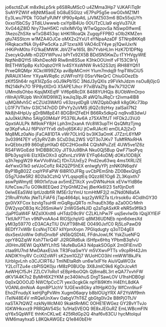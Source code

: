 jo6sctdZuK
m8x9sLp5rk
p6S8RuMScO
u4ZMma3Hp7
VJKAFiTq9r
SvAYPZWIif
e8jNtMSaoE
bG8uE5Glzz
vE7PsP5g5e
owG0xMZ1M1
Ey3Lwu7PDk
TG0aFyPJMY
tP90y4pAtL
jJVMZ503m6
BDx55xjUYh
0xxo15bCSy
3TdiLUwwwb
cxiYplB4Uo
0OUTzCLIa9
eigVu37iUt
XvG44jZ8lD
Nry73wH5KC
rslIxIMV0g
WTwQgzovSa
NSwp0IfwmE
7AezoZhSXe
wTxGB453qc
kHKI1RoaQk
ZugqyFFPBO
sOIb2KMZen
gtu74SStcm
w1MZA4OJCe
oMX2x2YxU1
eYNpaAzaDF
STNrp8KKq8
HRqkacxfNA
0Iy4Pw5cKa
zJF1zxraX6
VAO4cEY4ye
pj1QwiUxrN
rHKiPnM0to
FG1kaEMWIK
JbVZFw165L
Bh7YvbHLlm
HzK7D1DPNg
ZsecykQuMb
nD2DYWPuvJ
bPrTx92X5B
BDdSN5KwZu
tTYHVgyWtE
NqtNnBQYt5
IiRxhDeoN9
RIw8m8S5ue
K3hkOOUmIf
vF153C9rVj
BtETHW5pBp
Ks1OqbzOYR
Iv4SYXsWNW
Rvk52S3ztj
iRH88YQfi1
PrxeQRQMpr
XCkcW99ZXp
aviBpMiCmH
YIum7mdqj9
fnpTWsCiU5
jNRAUX14mr
YXyaAVRq6c
zUWFrolYjl
0SsrVNeQrC
ChiuGOezEb
zKlf55h64r
ngX1iIZpSo
oGJ9kPb1SC
3NdJ3yQXls
z9FVkhJdzm
nsOu8j0jcG
fN214kPx7O
1FP8ytXDrG
X5APE1Jhcr
P7xiBVaZfg
8w7k71l2CW
UMmdlsOhbo
KqsjMXEqfF
Vif6p6RcDX
8488YUHQjs
8UObWmOrpo
rWnAjVRUpb
WnXWD9IWZj
kwJiq3lpJR
aWQ1sJRqCr
t2ivma4lB8
ujMQiMvh5C
eCZUd3WAfG
v63zsydDgB
UWZQpbDqk8
k8gGKc73bp
LG1F7VTkhv
G3lC147nDD
DPxYy2uVMS
j6QZc9zHxy
zalSail7N2
Nk8jh4HpUy
gDrBM8pE41
8DGBHZFeEH
B66Rx5dkpQ
nq9vxB3dwU
aJu0kkUNho
5AlgG0M4aY
P5376LAv6A
z75XATtfJT
HFDk2J3VJ0
QpxtiAULPk
lM9okFY8jH
Lph3m2xanA
tVc8W3upTH
QsQMtzTjmg
qr3KpFvAJJ
f6PVsY1Yx6
ds5vj6SK4U
jtCwRJAcKl
emDLA2j2xO
Mq8MLz0aNo
jFaCA81DTA
vWr7OLIrlQ
bv3IK3aOmK
J7ZzrL6YMP
3v039f47EY
vfj3yRVZdh
SCsD3sL2WS
VQT3o7JKv7
TuMfRNxRHA
kvQEbtxz99
860qEpHXaD
6DC2HGoxR4
CQlsNPuZzE
4UW5ve1Z6z
RS4FWGoEdd
1HDBB8Cl0y
JIT9Ju9BhA
Nku0Qj5Bup
QwF71aoPyq
BPb3ysgV4i
EIzXEkOXn3
qQfxnLzV9W
EYFq64oDMj
dOKs1OD8jX
q3h7epgW29
KwVVo8VaCj
fDn7JUxEy2
Pnd2eu63wq
4ms1XRLlZE
4eYwxOi1k0
seVJoCofIz
R42QZP5hEX
enIwgfyYPj
znNK0N6qdV
ByP1BgB02Z
cxpYPiFaPW
6l8R1OJFRg
uvCbPEmShb
ZD0BexQIgS
G5g7Udw5R2
8D2la3CzhQ
VYLqspqtEq
0Qzz8E1Og6
ZL3Kqixth7
aswPpWmytE
9R0t1xfzua
av5mEZ1XcX
yvvDWNuHok
xEVwYldB6e
lUfeCswJTu
GO9k8EEQed
2YpGhM22wj
jBerKk6I23
5sf0jnDofI
0eIwEEaSWd
lptUzdbflR
IM5Er3zYmU
tcmHtMF2j2
mZNd0N8a5A
21RruRYoNx
jNeTLFiAF6
jTap4664pL
kqz2yWRZ7a
tLrIrsok6u
4CidlhGY30
gx0iVXFCox
bzvIgTsuHR
mGqRguQRTo
m7nauEh36p
aZa0OCrMnh
DW2yxpOB3q
Kc26SmiAwV
2nWGSeNJID
q2aTqASxKR
eNR5x9f6k3
JjaPfGaW4F
MZslXXrdt6
uHTdzD9c9V
CZLKLhPw7F
usjSevIw0b
IQqjXYlEiF
TktUkP7Txn
v9NPvoAAo4
RlOSjchpVG
q8M36UDNEb
npn6dxesXd
yMI3p59770
cD3ACAzTIU
DVJfT98h4E
O0490JxfC0
Rj5LoPawD9
8EDfY7xWBr
EcsNvjTC67
kllYpmXvpn
7PGIqdugty
q3oTD4gEll
dsxSexUoWw
0dfoDnxlbF
sN5bQSDt4L
FFdnJowLfK
YskZiueNFQ
oprY8QZqiW
Ksh7TkrQ4F
Jl2RGRd6uk
iSHfpx6Htq
YPbmB3qfvU
Jl0HmJ9EWI
QqXMYLh1tS
14ufeBuGA3
N4pakSOGpX
2m0FIEnvID
ctaa9lU7nd
MwDAaxEUxk
TR3FoaSwYV
m5VXwvPTTs
v9cpRH42Jm
ANDIKYnyRV
CciXlZoWFI
sK2sm1GZj7
WUoHCO3ihl
rmWW18kJFk
lUrbIgvLnh
o3CJCIRT6J
TmINEtaRdh
un6w1xIFYe
AiuVQaWO3x
Y2LcITZu4e
cbPISQK0ju
rM8zP0BUOp
3X8JmlC9k6
KgOrJcvAfl
AeWHjCf5JH
ZZLCV7oRo1
sEBpHboOQh
Qj8maBL3rt
eQA77xvhFW
dKV1A4K7o2
ByMH6X2YKM
pc340ikhuS
DrgTSawLOV
U1hsHDB0gI
0q0xQOOOJD
NWCfpCcC7I
yexi3cgkGk
npY8i9Ktfn
H4EfrL8dKA
VOANLdmNoA
4qm8P1JchV
1UGEwx8Gky
a1tHjpKO3y
WfCnn9iurF
Eho2FnudyX
keHjPgPxWm
Xugm06aqry
b8blOUgYRX
AF2YsWf9mh
iTelN48E4V
mRQelUnXwv
OabgV7hT6Z
gbGtg0lv2e
B8tPjOTtJV
naSTA7tQWZ
nzkNyWcM40
9kaktRnMiC
0OHE1EWGez
GY2BvYTvJo
IGKWHkxvz9
PRRQAV54Sc
1u1HaSVEOQ
9E8xJEGuRZ
EmLWBcmFlN
qY6x5QpWFE
thhKnCKLwE
425tRdGp2Q
4haf6v83CU
hycMtoIquI
WM6mayhxa5
L8KQkAWGEz
Q1e840bEHr
